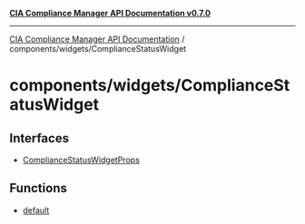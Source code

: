 [**CIA Compliance Manager API Documentation v0.7.0**](../../../README.md)

***

[CIA Compliance Manager API Documentation](../../../modules.md) / components/widgets/ComplianceStatusWidget

# components/widgets/ComplianceStatusWidget

## Interfaces

- [ComplianceStatusWidgetProps](interfaces/ComplianceStatusWidgetProps.md)

## Functions

- [default](functions/default.md)
